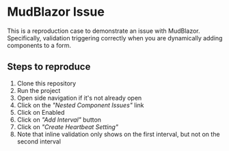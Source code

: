 # MudBlazor Issue

This is a reproduction case to demonstrate an issue with MudBlazor. Specifically, validation triggering correctly when
you are dynamically adding components to a form.

## Steps to reproduce

1. Clone this repository
2. Run the project
3. Open side navigation if it's not already open
4. Click on the _"Nested Component Issues"_ link
5. Click on Enabled
6. Click on _"Add Interval"_ button
7. Click on _"Create Heartbeat Setting"_ 
8. Note that inline validation only shows on the first interval, but not on the second interval